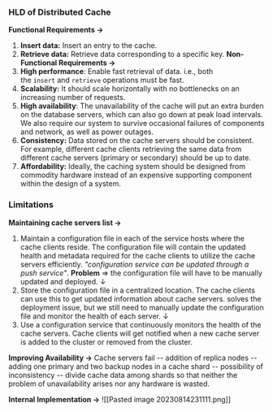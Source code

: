### HLD of Distributed Cache

**Functional Requirements ->**
1. **Insert data:** Insert an entry to the cache.
2. **Retrieve data:** Retrieve data corresponding to a specific key.
**Non-Functional Requirements ->**
1. **High performance**: Enable fast retrieval of data. i.e., both the `insert` and `retrieve` operations must be fast.
2. **Scalability:** It should scale horizontally with no bottlenecks on an increasing number of requests.
3. **High availability**: The unavailability of the cache will put an extra burden on the database servers, which can also go down at peak load intervals. We also require our system to survive occasional failures of components and network, as well as power outages.
4. **Consistency:** Data stored on the cache servers should be consistent. For example, different cache clients retrieving the same data from different cache servers (primary or secondary) should be up to date.
5. **Affordability:** Ideally, the caching system should be designed from commodity hardware instead of an expensive supporting component within the design of a system.

### Limitations
**Maintaining cache servers list ->**
1. Maintain a configuration file in each of the service hosts where the cache clients reside. 
	The configuration file will contain the updated health and metadata required for the cache clients to utilize the cache servers efficiently. *"configuration service can be updated through a push service"*. **Problem** => the configuration file will have to be manually updated and deployed.
↓
2. Store the configuration file in a centralized location. 
	The cache clients can use this to get updated information about cache servers. solves the deployment issue, but we still need to manually update the configuration file and monitor the health of each server.
↓
3. Use a configuration service that continuously monitors the health of the cache servers.
	Cache clients will get notified when a new cache server is added to the cluster or removed from the cluster.

**Improving Availability ->**
Cache servers fail -- addition of replica nodes -- adding one primary and two backup nodes in a cache shard -- possibility of inconsistency -- divide cache data among shards so that neither the problem of unavailability arises nor any hardware is wasted.

**Internal Implementation ->**
![[Pasted image 20230814231111.png]]